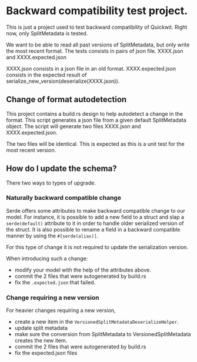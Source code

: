 # Backward compatibility test project.

This is just a project used to test backward compatibility of Quickwit.
Right now, only SplitMetadata is tested.

We want to be able to read all past versions of SplitMetadata, but only write the most recent format.
The tests consists in pairs of json file.
XXXX.json and XXXX.expected.json

XXXX.json consists in a json file in an old format.
XXXX.expected.json consists in the expected result of
serialize_new_version(deserialize(XXXX.json)).

## Change of format autodetection

This project contains a build.rs design to help autodetect a change in the format.
This script generates a json file from a given default SplitMetadata object.
The script will generate two files XXXX.json and XXXX.expected.json.

The two files will be identical. This is expected as this is a unit test for the
most recent version.

## How do I update the schema?

There two ways to types of upgrade.

### Naturally backward compatible change

Serde offers some attributes to make backward compatible change to our model.
For instance, it is possible to add a new field to a struct and slap
a `serde(default)` attribute to it in order to handle older serialized version of the
struct.
It is also possible to rename a field in a backward compatible manner
by using the `#[serde(alias)]`.

For this type of change it is not required to update the serialization version.

When introducing such a change:
- modify your model with the help of the attributes above.
- commit the 2 files that were autogenerated by build.rs
- fix the `.expected.json` that failed.

### Change requiring a new version

For heavier changes requiring a new version,

- create a new item in the `VersionedSplitMetadataDeserializeHelper`.
- update split metadata
- make sure the conversion from SplitMetadata to VersionedSplitMetadata creates the new item.
- commit the 2 files that were autogenerated by build.rs
- fix the expected.json files

